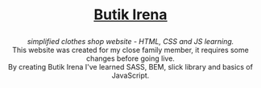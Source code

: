 # <p align="center"><ins>[Butik Irena](https://zmudzkikamil.github.io/butik-irena/)</ins></p1>

<p align="center"><em>simplified clothes shop website - HTML, CSS and JS learning.</em><br>
This website was created for my close family member, it requires some changes before going live.<br>
By creating Butik Irena I've learned SASS, BEM, slick library and basics of JavaScript.</p>

